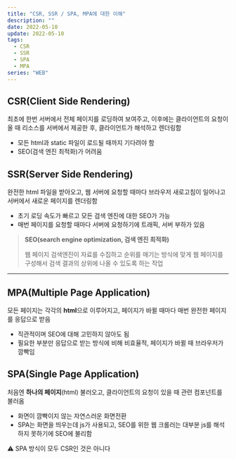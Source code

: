 ```yaml
---
title: "CSR, SSR / SPA, MPA에 대한 이해"
description: ""
date: 2022-05-10
update: 2022-05-10
tags:
  - CSR
  - SSR
  - SPA
  - MPA
series: "WEB"
---
```


## CSR(Client Side Rendering)
최초에 한번 서버에서 전체 페이지를 로딩하여 보여주고, 이후에는 클라이언트의 요청이 올 때 리소스를 서버에서 제공한 후, 클라이언트가 해석하고 렌더링함
- 모든 html과 static 파일이 로드될 때까지 기다려야 함
- SEO(검색 엔진 최적화)가 어려움

## SSR(Server Side Rendering)
완전한 html 파일을 받아오고, 웹 서버에 요청할 때마다 브라우저 새로고침이 일어나고 서버에서 새로운 페이지를 렌더링함
- 초기 로딩 속도가 빠르고 모든 검색 엔진에 대한 SEO가 가능
- 매번 페이지를 요청할 때마다 서버에 요청하기에 트래픽, 서버 부하가 있음
> **SEO(search engine optimization, 검색 엔진 최적화)**
> 
> 웹 페이지 검색엔진이 자료를 수집하고 순위를 매기는 방식에 맞게 웹 페이지를 구성해서 검색 결과의 상위에 나올 수 있도록 하는 작업
---

## MPA(Multiple Page Application)
모든 페이지는 각각의 **html**으로 이루어지고, 페이지가 바뀔 때마다 매번 완전한 페이지를 응답으로 받음
- 직관적이며 SEO에 대해 고민하지 않아도 됨
- 필요한 부분만 응답으로 받는 방식에 비해 비효율적, 페이지가 바뀔 때 브라우저가 깜빡임

## SPA(Single Page Application)
처음엔 **하나의 페이지**(html) 불러오고, 클라이언트의 요청이 있을 때 관련 컴포넌트를 불러옴
- 화면이 깜빡이지 않는 자연스러운 화면전환
- SPA는 화면을 띄우는데 js가 사용되고, SEO를 위한 웹 크롤러는 대부분 js를 해석하지 못하기에 SEO에 불리함

<aside>
⚠️ SPA 방식이 모두 CSR인 것은 아니다
</aside>
